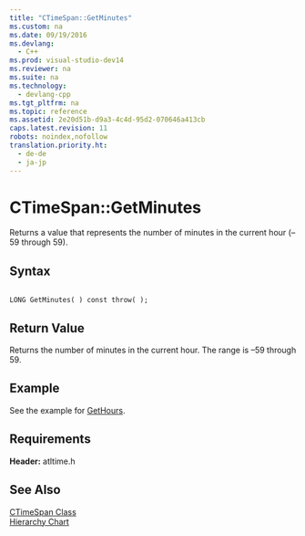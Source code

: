 ```yaml
---
title: "CTimeSpan::GetMinutes"
ms.custom: na
ms.date: 09/19/2016
ms.devlang: 
  - C++
ms.prod: visual-studio-dev14
ms.reviewer: na
ms.suite: na
ms.technology: 
  - devlang-cpp
ms.tgt_pltfrm: na
ms.topic: reference
ms.assetid: 2e20d51b-d9a3-4c4d-95d2-070646a413cb
caps.latest.revision: 11
robots: noindex,nofollow
translation.priority.ht: 
  - de-de
  - ja-jp
---
```

# CTimeSpan::GetMinutes
Returns a value that represents the number of minutes in the current hour (–59 through 59).  
  
## Syntax  
  
```  
  
LONG GetMinutes( ) const throw( );  
```  
  
## Return Value  
 Returns the number of minutes in the current hour. The range is –59 through 59.  
  
## Example  
 See the example for [GetHours](../vs140/CTimeSpan--GetHours.md).  
  
## Requirements  
 **Header:** atltime.h  
  
## See Also  
 [CTimeSpan Class](../vs140/CTimeSpan-Class.md)   
 [Hierarchy Chart](../vs140/Hierarchy-Chart.md)